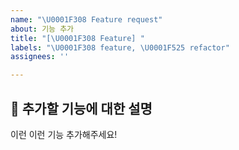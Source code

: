 ```yaml
---
name: "\U0001F308 Feature request"
about: 기능 추가
title: "[\U0001F308 Feature] "
labels: "\U0001F308 feature, \U0001F525 refactor"
assignees: ''

---
```


## **🌈 추가할 기능에 대한 설명**
이런 이런 기능 추가해주세요!

